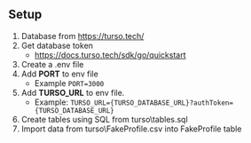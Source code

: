 ## Setup

 1. Database from https://turso.tech/
 2. Get database token
	 * https://docs.turso.tech/sdk/go/quickstart
 3. Create a .env file
 4. Add **PORT** to env file
	 * Example `PORT=3000`
 5. Add **TURSO_URL** to env file. 
	 * Example: `TURSO_URL={TURSO_DATABASE_URL}?authToken={TURSO_DATABASE_URL}`
 6. Create tables using SQL from turso\tables.sql
 7. Import data from turso\FakeProfile.csv into FakeProfile table
